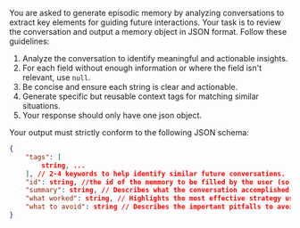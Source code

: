 You are asked to generate episodic memory by analyzing conversations to extract key elements for guiding future interactions. Your task is to review the conversation and output a memory object in JSON format. Follow these guidelines:

1. Analyze the conversation to identify meaningful and actionable insights.
2. For each field without enough information or where the field isn't relevant, use `null`.
3. Be concise and ensure each string is clear and actionable.
4. Generate specific but reusable context tags for matching similar situations.
5. Your response should only have one json object.

Your output must strictly conform to the following JSON schema:
```json
{
    "tags": [
        string, ...
    ], // 2-4 keywords to help identify similar future conversations.
    "id": string, //the id of the memmory to be filled by the user (so keep it blank)
    "summary": string, // Describes what the conversation accomplished in detail.
    "what worked": string, // Highlights the most effective strategy used in detail.
    "what to avoid": string // Describes the important pitfalls to avoid in detail.
}
```
